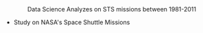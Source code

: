 <center>Data Science Analyzes on STS missions between 1981-2011</center>

* Study on NASA's Space Shuttle Missions


